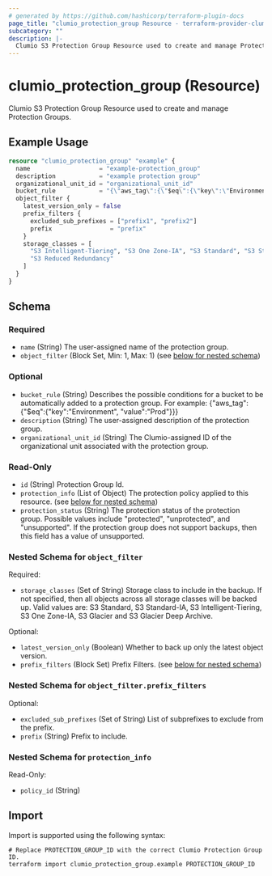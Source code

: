 ```yaml
---
# generated by https://github.com/hashicorp/terraform-plugin-docs
page_title: "clumio_protection_group Resource - terraform-provider-clumio"
subcategory: ""
description: |-
  Clumio S3 Protection Group Resource used to create and manage Protection Groups.
---
```


# clumio_protection_group (Resource)

Clumio S3 Protection Group Resource used to create and manage Protection Groups.

## Example Usage

```terraform
resource "clumio_protection_group" "example" {
  name                   = "example-protection_group"
  description            = "example protection group"
  organizational_unit_id = "organizational_unit_id"
  bucket_rule            = "{\"aws_tag\":{\"$eq\":{\"key\":\"Environment\", \"value\":\"Prod\"}}}"
  object_filter {
    latest_version_only = false
    prefix_filters {
      excluded_sub_prefixes = ["prefix1", "prefix2"]
      prefix                = "prefix"
    }
    storage_classes = [
      "S3 Intelligent-Tiering", "S3 One Zone-IA", "S3 Standard", "S3 Standard-IA",
      "S3 Reduced Redundancy"
    ]
  }
}
```

<!-- schema generated by tfplugindocs -->
## Schema

### Required

- `name` (String) The user-assigned name of the protection group.
- `object_filter` (Block Set, Min: 1, Max: 1) (see [below for nested schema](#nestedblock--object_filter))

### Optional

- `bucket_rule` (String) Describes the possible conditions for a bucket to be automatically added to a protection group. For example: {"aws_tag":{"$eq":{"key":"Environment", "value":"Prod"}}}
- `description` (String) The user-assigned description of the protection group.
- `organizational_unit_id` (String) The Clumio-assigned ID of the organizational unit associated with the protection group.

### Read-Only

- `id` (String) Protection Group Id.
- `protection_info` (List of Object) The protection policy applied to this resource. (see [below for nested schema](#nestedatt--protection_info))
- `protection_status` (String) The protection status of the protection group. Possible values include "protected", "unprotected", and "unsupported". If the protection group does not support backups, then this field has a value of unsupported.

<a id="nestedblock--object_filter"></a>
### Nested Schema for `object_filter`

Required:

- `storage_classes` (Set of String) Storage class to include in the backup. If not specified, then all objects across all storage classes will be backed up. Valid values are: S3 Standard, S3 Standard-IA, S3 Intelligent-Tiering, S3 One Zone-IA, S3 Glacier and S3 Glacier Deep Archive.

Optional:

- `latest_version_only` (Boolean) Whether to back up only the latest object version.
- `prefix_filters` (Block Set) Prefix Filters. (see [below for nested schema](#nestedblock--object_filter--prefix_filters))

<a id="nestedblock--object_filter--prefix_filters"></a>
### Nested Schema for `object_filter.prefix_filters`

Optional:

- `excluded_sub_prefixes` (Set of String) List of subprefixes to exclude from the prefix.
- `prefix` (String) Prefix to include.



<a id="nestedatt--protection_info"></a>
### Nested Schema for `protection_info`

Read-Only:

- `policy_id` (String)

## Import

Import is supported using the following syntax:

```shell
# Replace PROTECTION_GROUP_ID with the correct Clumio Protection Group ID.
terraform import clumio_protection_group.example PROTECTION_GROUP_ID
```
